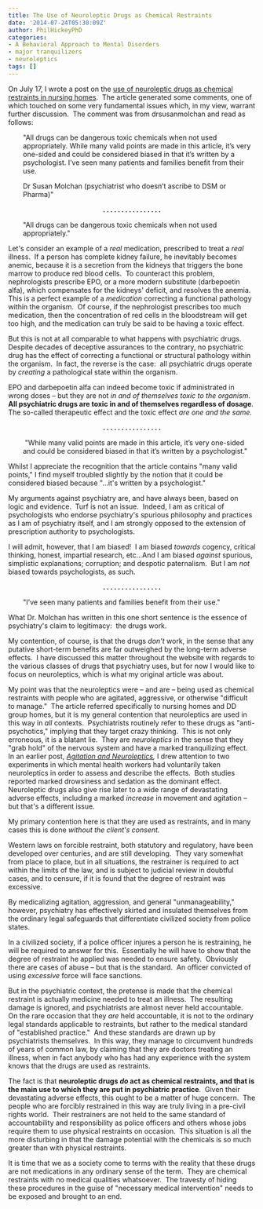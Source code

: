 ```yaml
---
title: The Use of Neuroleptic Drugs as Chemical Restraints
date: '2014-07-24T05:30:09Z'
author: PhilHickeyPhD
categories:
- A Behavioral Approach to Mental Disorders
- major tranquilizers
- neuroleptics
tags: []
---
```


On July 17, I wrote a post on the <a href="http://www.madinamerica.com/2014/07/use-neuroleptic-drugs-chemical-restraints-nursing-homes/">use of neuroleptic drugs as chemical restraints in nursing homes</a>.  The article generated some comments, one of which touched on some very fundamental issues which, in my view, warrant further discussion.  The comment was from drsusanmolchan and read as follows:
<p style="padding-left: 30px;">"All drugs can be dangerous toxic chemicals when not used appropriately. While many valid points are made in this article, it’s very one-sided and could be considered biased in that it’s written by a psychologist. I’ve seen many patients and families benefit from their use.</p>
<p style="padding-left: 30px;">Dr Susan Molchan (psychiatrist who doesn’t ascribe to DSM or Pharma)"</p>
<p style="text-align: center;"><strong>. . . . . . . . . . . . . . . .</strong></p>
<p style="padding-left: 30px;">"All drugs can be dangerous toxic chemicals when not used appropriately."</p>
Let's consider an example of a <em>real</em> medication, prescribed to treat a <em>real</em> illness.  If a person has complete kidney failure, he inevitably becomes anemic, because it is a secretion from the kidneys that triggers the bone marrow to produce red blood cells.  To counteract this problem, nephrologists prescribe EPO, or a more modern substitute (darbepoetin alfa), which compensates for the kidneys' deficit, and resolves the anemia.  This is a perfect example of a <em>medication</em> correcting a functional pathology within the organism.  Of course, if the nephrologist prescribes too much medication, then the concentration of red cells in the bloodstream will get too high, and the medication can truly be said to be having a toxic effect.

But this is not at all comparable to what happens with psychiatric drugs.  Despite decades of deceptive assurances to the contrary, no psychiatric drug has the effect of correcting a functional or structural pathology within the organism.  In fact, the reverse is the case:  all psychiatric drugs operate by <em>creating</em> a pathological state within the organism.

EPO and darbepoetin alfa can indeed become toxic if administrated in wrong doses – but they are not <em>in and of themselves toxic to the organism</em>.  <strong>All psychiatric drugs are toxic in and of themselves regardless of dosage</strong>.  The so-called therapeutic effect and the toxic effect <em>are one and the same.</em>
<p style="text-align: center;"><strong>. . . . . . . . . . . . . . . .</strong></p>
<p style="padding-left: 30px;"> "While many valid points are made in this article, it’s very one-sided and could be considered biased in that it’s written by a psychologist."</p>
Whilst I appreciate the recognition that the article contains "many valid points," I find myself troubled slightly by the notion that it could be considered biased because "…it's written by a psychologist."

My arguments against psychiatry are, and have always been, based on logic and evidence.  Turf is not an issue.  Indeed, I am as critical of psychologists who endorse psychiatry's spurious philosophy and practices as I am of psychiatry itself, and I am strongly opposed to the extension of prescription authority to psychologists.

I will admit, however, that I am biased!  I am biased <em>towards</em> cogency, critical thinking, honest, impartial research, etc…And I am biased <em>against</em> spurious, simplistic explanations; corruption; and despotic paternalism.  But I am <em>not</em> biased towards psychologists, as such.
<p style="text-align: center;"><strong>. . . . . . . . . . . . . . . .</strong></p>
<p style="padding-left: 30px;">"I’ve seen many patients and families benefit from their use."</p>
What Dr. Molchan has written in this one short sentence is the essence of psychiatry's claim to legitimacy:  the drugs work.

My contention, of course, is that the drugs <em>don't</em> work, in the sense that any putative short-term benefits are far outweighed by the long-term adverse effects.  I have discussed this matter throughout the website with regards to the various classes of drugs that psychiatry uses, but for now I would like to focus on neuroleptics, which is what my original article was about.

My point was that the neuroleptics were – and are – being used as chemical restraints with people who are agitated, aggressive, or otherwise "difficult to manage."  The article referred specifically to nursing homes and DD group homes, but it is my general contention that neuroleptics are used in this way in <em>all</em> contexts.  Psychiatrists routinely refer to these drugs as "anti-psychotics," implying that they target crazy thinking.  This is not only erroneous, it is a blatant lie.  They are <em>neuroleptics</em> in the sense that they "grab hold" of the nervous system and have a marked tranquilizing effect.  In an earlier post, <em><a href="https://www.behaviorismandmentalhealth.com/2013/07/20/agitation-and-neuroleptics/">Agitation and Neuroleptics</a>,</em> I drew attention to two experiments in which mental health workers had voluntarily taken neuroleptics in order to assess and describe the effects.  Both studies reported marked drowsiness and sedation as the dominant effect.  Neuroleptic drugs also give rise later to a wide range of devastating adverse effects, including a marked <em>increase</em> in movement and agitation – but that's a different issue.

My primary contention here is that they are used as restraints, and in many cases this is done <em>without the client's consent.</em>

Western laws on forcible restraint, both statutory and regulatory, have been developed over centuries, and are still developing.  They vary somewhat from place to place, but in all situations, the restrainer is required to act within the limits of the law, and is subject to judicial review in doubtful cases, and to censure, if it is found that the degree of restraint was excessive.

By medicalizing agitation, aggression, and general "unmanageability," however, psychiatry has effectively skirted and insulated themselves from the ordinary legal safeguards that differentiate civilized society from police states.

In a civilized society, if a police officer injures a person he is restraining, he will be required to answer for this.  Essentially he will have to show that the degree of restraint he applied was needed to ensure safety.  Obviously there are cases of abuse – but that is the standard.  An officer convicted of using <em>excessive</em> force will face sanctions.

But in the psychiatric context, the pretense is made that the chemical restraint is actually medicine needed to treat an illness.  The resulting damage is ignored, and psychiatrists are almost never held accountable.  On the rare occasion that they <em>are</em> held accountable, it is not to the ordinary legal standards applicable to restraints, but rather to the medical standard of "established practice."  And these standards are drawn up by psychiatrists themselves.  In this way, they manage to circumvent hundreds of years of common law, by claiming that they are doctors treating an illness, when in fact anybody who has had any experience with the system knows that the drugs are used as restraints.

The fact is that <strong>neuroleptic drugs <em>do</em> act as chemical restraints, and that is the main use to which they are put in psychiatric practice</strong>.  Given their devastating adverse effects, this ought to be a matter of huge concern.  The people who are forcibly restrained in this way are truly living in a pre-civil rights world.  Their restrainers are not held to the same standard of accountability and responsibility as police officers and others whose jobs require them to use physical restraints on occasion.  This situation is all the more disturbing in that the damage potential with the chemicals is so much greater than with physical restraints.

It is time that we as a society come to terms with the reality that these drugs are not medications in any ordinary sense of the term.  They are chemical restraints with no medical qualities whatsoever.  The travesty of hiding these procedures in the guise of "necessary medical intervention" needs to be exposed and brought to an end.